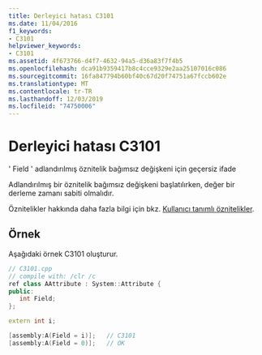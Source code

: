 ```yaml
---
title: Derleyici hatası C3101
ms.date: 11/04/2016
f1_keywords:
- C3101
helpviewer_keywords:
- C3101
ms.assetid: 4f673766-d4f7-4632-94a5-d36a83f7f4b5
ms.openlocfilehash: dca91b9359417b8c4cce9329e2aa25107016c086
ms.sourcegitcommit: 16fa847794b60bf40c67d20f74751a67fccb602e
ms.translationtype: MT
ms.contentlocale: tr-TR
ms.lasthandoff: 12/03/2019
ms.locfileid: "74750006"
---
```

# <a name="compiler-error-c3101"></a>Derleyici hatası C3101

' Field ' adlandırılmış öznitelik bağımsız değişkeni için geçersiz ifade

Adlandırılmış bir öznitelik bağımsız değişkeni başlatılırken, değer bir derleme zamanı sabiti olmalıdır.

Öznitelikler hakkında daha fazla bilgi için bkz. [Kullanıcı tanımlı öznitelikler](../../extensions/user-defined-attributes-cpp-component-extensions.md).

## <a name="example"></a>Örnek

Aşağıdaki örnek C3101 oluşturur.

```cpp
// C3101.cpp
// compile with: /clr /c
ref class AAttribute : System::Attribute {
public:
   int Field;
};

extern int i;

[assembly:A(Field = i)];   // C3101
[assembly:A(Field = 0)];   // OK
```
